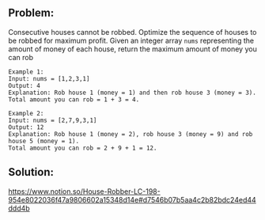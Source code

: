 ## Problem:

Consecutive houses cannot be robbed. Optimize the sequence of houses to be robbed for maximum profit.
Given an integer array `nums` representing the amount of money of each house, return the maximum amount of money you can rob

`Example 1:`  
`Input: nums = [1,2,3,1]`  
`Output: 4`  
`Explanation: Rob house 1 (money = 1) and then rob house 3 (money = 3).`  
`Total amount you can rob = 1 + 3 = 4.`

`Example 2:`  
`Input: nums = [2,7,9,3,1]`  
`Output: 12`  
`Explanation: Rob house 1 (money = 2), rob house 3 (money = 9) and rob house 5 (money = 1).`  
`Total amount you can rob = 2 + 9 + 1 = 12.`

## Solution:

https://www.notion.so/House-Robber-LC-198-954e8022036f47a9806602a15348d14e#d7546b07b5aa4c2b82bdc24ed44ddd4b
